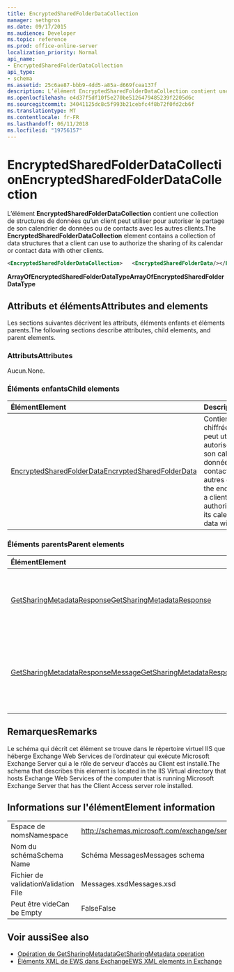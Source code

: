 ```yaml
---
title: EncryptedSharedFolderDataCollection
manager: sethgros
ms.date: 09/17/2015
ms.audience: Developer
ms.topic: reference
ms.prod: office-online-server
localization_priority: Normal
api_name:
- EncryptedSharedFolderDataCollection
api_type:
- schema
ms.assetid: 25c6ae87-bbb9-4dd5-a85a-d669fcea137f
description: L’élément EncryptedSharedFolderDataCollection contient une collection de structures de données qu’un client peut utiliser pour autoriser le partage de son calendrier de données ou de contacts avec les autres clients.
ms.openlocfilehash: e4d37f5df10f5e270be5126479485239f2205d6c
ms.sourcegitcommit: 34041125dc8c5f993b21cebfc4f8b72f0fd2cb6f
ms.translationtype: MT
ms.contentlocale: fr-FR
ms.lasthandoff: 06/11/2018
ms.locfileid: "19756157"
---
```

# <a name="encryptedsharedfolderdatacollection"></a><span data-ttu-id="67843-103">EncryptedSharedFolderDataCollection</span><span class="sxs-lookup"><span data-stu-id="67843-103">EncryptedSharedFolderDataCollection</span></span>

<span data-ttu-id="67843-104">L’élément **EncryptedSharedFolderDataCollection** contient une collection de structures de données qu’un client peut utiliser pour autoriser le partage de son calendrier de données ou de contacts avec les autres clients.</span><span class="sxs-lookup"><span data-stu-id="67843-104">The **EncryptedSharedFolderDataCollection** element contains a collection of data structures that a client can use to authorize the sharing of its calendar or contact data with other clients.</span></span> 
  
```xml
<EncryptedSharedFolderDataCollection>   <EncryptedSharedFolderData/></EncryptedSharedFolderDataCollection>
```

 <span data-ttu-id="67843-105">**ArrayOfEncryptedSharedFolderDataType**</span><span class="sxs-lookup"><span data-stu-id="67843-105">**ArrayOfEncryptedSharedFolderDataType**</span></span>
## <a name="attributes-and-elements"></a><span data-ttu-id="67843-106">Attributs et éléments</span><span class="sxs-lookup"><span data-stu-id="67843-106">Attributes and elements</span></span>

<span data-ttu-id="67843-107">Les sections suivantes décrivent les attributs, éléments enfants et éléments parents.</span><span class="sxs-lookup"><span data-stu-id="67843-107">The following sections describe attributes, child elements, and parent elements.</span></span>
  
### <a name="attributes"></a><span data-ttu-id="67843-108">Attributs</span><span class="sxs-lookup"><span data-stu-id="67843-108">Attributes</span></span>

<span data-ttu-id="67843-109">Aucun.</span><span class="sxs-lookup"><span data-stu-id="67843-109">None.</span></span>
  
### <a name="child-elements"></a><span data-ttu-id="67843-110">Éléments enfants</span><span class="sxs-lookup"><span data-stu-id="67843-110">Child elements</span></span>

|<span data-ttu-id="67843-111">**Élément**</span><span class="sxs-lookup"><span data-stu-id="67843-111">**Element**</span></span>|<span data-ttu-id="67843-112">**Description**</span><span class="sxs-lookup"><span data-stu-id="67843-112">**Description**</span></span>|
|:-----|:-----|
|[<span data-ttu-id="67843-113">EncryptedSharedFolderData</span><span class="sxs-lookup"><span data-stu-id="67843-113">EncryptedSharedFolderData</span></span>](encryptedsharedfolderdata.md) <br/> |<span data-ttu-id="67843-114">Contient les données chiffrées qu’un client peut utiliser pour autoriser le partage de son calendrier de données ou de contacts avec les autres clients.</span><span class="sxs-lookup"><span data-stu-id="67843-114">Contains the encrypted data that a client can use to authorize the sharing of its calendar or contact data with other clients.</span></span>  <br/> |
   
### <a name="parent-elements"></a><span data-ttu-id="67843-115">Éléments parents</span><span class="sxs-lookup"><span data-stu-id="67843-115">Parent elements</span></span>

|<span data-ttu-id="67843-116">**Élément**</span><span class="sxs-lookup"><span data-stu-id="67843-116">**Element**</span></span>|<span data-ttu-id="67843-117">**Description**</span><span class="sxs-lookup"><span data-stu-id="67843-117">**Description**</span></span>|
|:-----|:-----|
|[<span data-ttu-id="67843-118">GetSharingMetadataResponse</span><span class="sxs-lookup"><span data-stu-id="67843-118">GetSharingMetadataResponse</span></span>](getsharingmetadataresponse.md) <br/> |<span data-ttu-id="67843-119">Définit une réponse à une demande de [Opération de GetSharingMetadata](getsharingmetadata-operation.md) .</span><span class="sxs-lookup"><span data-stu-id="67843-119">Defines a response to a [GetSharingMetadata operation](getsharingmetadata-operation.md) request.</span></span>  <br/> |
|[<span data-ttu-id="67843-120">GetSharingMetadataResponseMessage</span><span class="sxs-lookup"><span data-stu-id="67843-120">GetSharingMetadataResponseMessage</span></span>](getsharingmetadataresponsemessage.md) <br/> |<span data-ttu-id="67843-121">Contient l'état et les résultats d'une demande unique [Opération de GetSharingMetadata](getsharingmetadata-operation.md) .</span><span class="sxs-lookup"><span data-stu-id="67843-121">Contains the status and result of a single [GetSharingMetadata operation](getsharingmetadata-operation.md) request.</span></span>  <br/> |
   
## <a name="remarks"></a><span data-ttu-id="67843-122">Remarques</span><span class="sxs-lookup"><span data-stu-id="67843-122">Remarks</span></span>

<span data-ttu-id="67843-123">Le schéma qui décrit cet élément se trouve dans le répertoire virtuel IIS que héberge Exchange Web Services de l’ordinateur qui exécute Microsoft Exchange Server qui a le rôle de serveur d’accès au Client est installé.</span><span class="sxs-lookup"><span data-stu-id="67843-123">The schema that describes this element is located in the IIS Virtual directory that hosts Exchange Web Services of the computer that is running Microsoft Exchange Server that has the Client Access server role installed.</span></span>
  
## <a name="element-information"></a><span data-ttu-id="67843-124">Informations sur l'élément</span><span class="sxs-lookup"><span data-stu-id="67843-124">Element information</span></span>

|||
|:-----|:-----|
|<span data-ttu-id="67843-125">Espace de noms</span><span class="sxs-lookup"><span data-stu-id="67843-125">Namespace</span></span>  <br/> |http://schemas.microsoft.com/exchange/services/2006/messages  <br/> |
|<span data-ttu-id="67843-126">Nom du schéma</span><span class="sxs-lookup"><span data-stu-id="67843-126">Schema Name</span></span>  <br/> |<span data-ttu-id="67843-127">Schéma Messages</span><span class="sxs-lookup"><span data-stu-id="67843-127">Messages schema</span></span>  <br/> |
|<span data-ttu-id="67843-128">Fichier de validation</span><span class="sxs-lookup"><span data-stu-id="67843-128">Validation File</span></span>  <br/> |<span data-ttu-id="67843-129">Messages.xsd</span><span class="sxs-lookup"><span data-stu-id="67843-129">Messages.xsd</span></span>  <br/> |
|<span data-ttu-id="67843-130">Peut être vide</span><span class="sxs-lookup"><span data-stu-id="67843-130">Can be Empty</span></span>  <br/> |<span data-ttu-id="67843-131">False</span><span class="sxs-lookup"><span data-stu-id="67843-131">False</span></span>  <br/> |
   
## <a name="see-also"></a><span data-ttu-id="67843-132">Voir aussi</span><span class="sxs-lookup"><span data-stu-id="67843-132">See also</span></span>

- [<span data-ttu-id="67843-133">Opération de GetSharingMetadata</span><span class="sxs-lookup"><span data-stu-id="67843-133">GetSharingMetadata operation</span></span>](getsharingmetadata-operation.md)
- [<span data-ttu-id="67843-134">Éléments XML de EWS dans Exchange</span><span class="sxs-lookup"><span data-stu-id="67843-134">EWS XML elements in Exchange</span></span>](ews-xml-elements-in-exchange.md)

